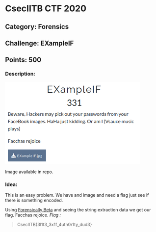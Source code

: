 # CsecIITB CTF 2020
## Category: Forensics
## Challenge: EXampleIF
## Points: 500
### Description:

![Question](exampleif.png)

Image available in repo.

### Idea:
This is an easy problem. We have and image and need a flag just see if there is something encoded.

Using [Forensically Beta](https://29a.ch/photo-forensics/) and seeing the string extraction data we get our flag.
Facchas rejoice.
*Flag :*
> CsecIITB{3l1t3_3x1f_4uth0r1ty_dud3}
